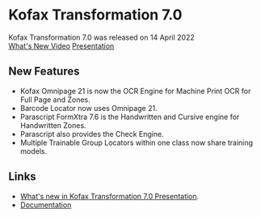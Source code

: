 # Kofax Transformation 7.0
Kofax Transformation 7.0 was released on 14 April 2022  
[What's New Video](https://kofax.app.bigtincan.com/pfiles/eAZjmWR2oa5knKDlwBxkf5T6CJFXcXUOEJd3pPybLxQ9Y6GMq1) [Presentation](https://github.com/KofaxTransformation/KT-7.0/raw/main/20220412%20Kofax%20Transformation%207.0%20What's%20New.pptx)
## New Features
* Kofax Omnipage 21 is now the OCR Engine for Machine Print OCR for Full Page and Zones.
* Barcode Locator now uses Omnipage 21.
* Parascript FormXtra 7.6 is the Handwritten and Cursive engine for Handwritten Zones.
* Parascript also provides the Check Engine.
* Multiple Trainable Group Locators within one class now share training models.
## Links
* [What's new in Kofax Transformation 7.0 Presentation](https://github.com/KofaxTransformation/KT-7.0/raw/main/20220412%20Kofax%20Transformation%207.0%20What's%20New.pptx).
* [Documentation](https://docshield.kofax.com/KTT/en_US/7.0.0-hyanwr9123/help/PB/ProjectBuilder/100_UserInterface/ProjectSettings/r_ProjectSettings_RecognitionTab.html)
